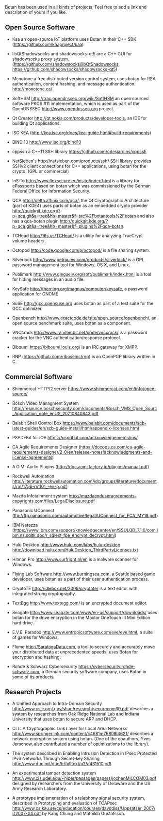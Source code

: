 Botan has been used in all kinds of projects. Feel free to add
a link and description of yours if you like.

Open Source Software
--------------------------

* Kaa an open-source IoT platform uses Botan in their C++ SDK
  (https://github.com/kaaproject/kaa)

* libQtShadowsocks and shadowsocks-qt5 are a C++ GUI for shadowsocks
  proxy system. (https://github.com/shadowsocks/libQtShadowsocks,
   https://github.com/shadowsocks/shadowsocks-qt5)

* Monotone a free distributed version control system, uses botan for
  RSA authentication, content hashing, and message authentication.
  http://monotone.ca/

* SoftHSM http://trac.opendnssec.org/wiki/SoftHSM an open sourced
  software PKCS #11 implementation, which is used as part of the
  OpenDNSSEC http://www.opendnssec.org project.

* Qt Creator http://qt.nokia.com/products/developer-tools, an
  IDE for building Qt applications.

* ISC KEA (http://kea.isc.org/docs/kea-guide.html#build-requirements)

* BIND 10 http://www.isc.org/bind10

* cppssh a C++11 SSH library https://github.com/cdesjardins/cppssh

* NetSieben's http://netsieben.com/products/ssh/
  SSH library provides SSHv2 client connections for C++
  applications, using botan for the crypto. (GPL or commercial)

* InSiTo http://www.flexsecure.eu/insito/index.html is a library
  for ePassports based on botan which was commissioned by the German
  Federal Office for Information Security.

* QCA http://delta.affinix.com/qca/, the Qt Cryptographic
  Architecture (part of KDE4) uses parts of botan as an embedded
  crypto provider
  http://quickgit.kde.org/?p=qca.git&a=tree&hb=master&f=src%2Fbotantools%2Fbotan
  and also has a qca-botan plugin http://quickgit.kde.org/?p=qca.git&a=tree&hb=master&f=plugins%2Fqca-botan.

* TCHead http://16s.us/TCHead/ is a utility for analyzing
  TrueCrypt volume headers.

* Octopod http://code.google.com/p/octopod/ is a
  file sharing system.

* Silverlock http://www.petroules.com/products/silverlock/
  is a GPL password management tool for Windows, OS X, and Linux.

* Publimark http://www.gleguelv.org/soft/publimark/index.html
  is a tool for hiding messages in an audio file.

* KeySafe http://therning.org/magnus/computer/keysafe,
  a password application for GNOME

* SuSE http://gcc.opensuse.org uses botan as part
  of a test suite for the GCC optimizer.

* Openbench http://www.exactcode.de/site/open_source/openbench/,
  an open source benchmark suite, uses botan as a component.

* VNCcrack http://www.randombit.net/code/vnccrack/
  is a password cracker for the VNC authentication/response protocol.

* Biboumi https://biboumi.louiz.org/ is an IRC gateway for XMPP.

* RNP (https://github.com/riboseinc/rnp) is an OpenPGP library written in C.

Commercial Software
--------------------------------------

* Shimmercat HTTP/2 server https://www.shimmercat.com/en/info/open-source/

* Bosch Video Managment System http://resource.boschsecurity.com/documents/Bosch_VMS_Open_Sourc_Application_note_enUS_20710840843.pdf

* Balabit Shell Control Box https://www.balabit.com/documents/scb-latest-guides/en/scb-guide-install/html/appendix-licenses.html

* PSPDFKit for iOS https://pspdfkit.com/acknowledgements/ios/

* CA Agile Requirements Designer (https://docops.ca.com/ca-agile-requirements-designer/2-0/en/release-notes/acknowledgments-and-license-agreements)

* A.O.M. Audio Plugins (http://doc.aom-factory.jp/plugins/manual.pdf)

* Rockwell Automation http://literature.rockwellautomation.com/idc/groups/literature/documents/rm/1756-rm101_-en-p.pdf

* Mazda Infotainment system http://mazdaenduseragreements-copyrights.com/files/LegalDisclosure.pdf

* Panasonic UConnect (ftp://ftp.panasonic.com/automotive/legal/UConnect_for_FCA_MY18.pdf)

* IBM Netezza (https://www.ibm.com/support/knowledgecenter/en/SSULQD_7.1.0/com.ibm.nz.sqltk.doc/r_sqlext_fpe_encrypt_decrypt.html)

* Hulu Desktop http://www.hulu.com/labs/hulu-desktop
  http://download.hulu.com/HuluDesktop_ThirdPartyLicenses.txt

* Hitman Pro http://www.surfright.nl/en is a malware
  scanner for Windows.

* Flying Lab Software http://www.burningsea.com, a Seattle based
  game developer, uses botan as a part of their user authentication
  process.

* CryptoTE http://idlebox.net/2009/cryptote/ is a text editor
  with integrated strong cryptography.

* TextEgg http://www.textegg.com/ is an encrypted document editor.

* Seagate http://www.seagate.com/www/en-us/support/downloads/
  uses botan for the drive encryption in the Maxtor OneTouch III Mini
  Edition hard drive.

* E.V.E. Paradox http://www.entropicsoftware.com/eve/eve.html, a
  suite of games for Windows.

* Flume http://SaratogaData.com, a tool to securely and accurately move 
  your distributed data at unprecedented speeds, uses Botan for encryption
  and hashing.

* Rohde & Schwarz Cybersecurity https://cybersecurity.rohde-schwarz.com,
  a German security software company, uses Botan in some of its products.

Research Projects
-----------------------------------

* A Unified Approach to Intra-Domain Security
  http://www.csiir.ornl.gov/shue/research/securecom09.pdf
  describes a system by researches from Oak Ridge National Lab and
  Indiana University that uses botan to secure ARP and DHCP.

* CLL: A Cryptographic Link Layer for Local Area Networks
  http://www.springerlink.com/content/c4681m76808l4621/ describes
  a network encryption system using botan. (One of the coauthors, Yves
  Jerschow, also contributed a number of optimizations to the
  library).

* The system described in Enabling Intrusion Detection in IPsec
  Protected IPv6 Networks Through Secret-key Sharing
  http://www.dtic.mil/dtic/tr/fulltext/u2/a431510.pdf.

* An experimental tamper detection system
  http://www.cis.udel.edu/~hiper/passages/papers/jochenMILCOM03.pdf
  designed by researchers from the University of Delaware and the US
  Army Research Laboratory.

* A prototype implementation of a telephony signal security system,
  described in Prototyping and evaluation of TCAPsec
  http://www.cs.kau.se/cs/education/courses/davddiss/Uppsatser_2007/D2007-04.pdf
  by Kang Chung and Mathilda Gustafsson.

